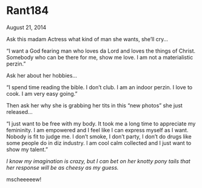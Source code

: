 # Rant184


August 21, 2014

Ask this madam Actress what kind of man she wants, she’ll cry…

“I want a God fearing man who loves da Lord and loves the things of Christ. Somebody who can be there for me, show me love. I am not a materialistic perzin.”

Ask her about her hobbies…

“I spend time reading the bible. I don’t club. I am an indoor perzin. I love to cook. I am very easy going.”

Then ask her why she is grabbing her tits in this “new photos” she just released…

“I just want to be free with my body. It took me a long time to appreciate my femininity. I am empowered and I feel like I can express myself as I want. Nobody is fit to judge me. I don’t smoke, I don’t party, I don’t do drugs like some people do in diz industry. I am cool calm collected and I just want to show my talent.”

*I know my imagination is crazy, but I can bet on her knotty pony tails that her response will be as cheesy as my guess.*

mscheeeeew!